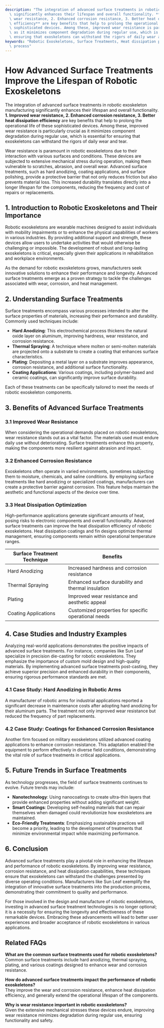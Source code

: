 ```yaml
---
description: "The integration of advanced surface treatments in robotic exoskeleton manufacturing\
  \ significantly enhances their lifespan and overall functionality. **1. Improved\
  \ wear resistance, 2. Enhanced corrosion resistance, 3. Better heat dissipation\
  \ efficiency** are key benefits that help to prolong the operational life of these\
  \ sophisticated devices. Among these, improved wear resistance is particularly crucial\
  \ as it minimizes component degradation during regular use, which is essential for\
  \ ensuring that exoskeletons can withstand the rigors of daily wear and tear."
keywords: "Robotic Exoskeletons, Surface Treatments, Heat dissipation performance, Die casting\
  \ process"
---
```

# How Advanced Surface Treatments Improve the Lifespan of Robotic Exoskeletons

The integration of advanced surface treatments in robotic exoskeleton manufacturing significantly enhances their lifespan and overall functionality. **1. Improved wear resistance, 2. Enhanced corrosion resistance, 3. Better heat dissipation efficiency** are key benefits that help to prolong the operational life of these sophisticated devices. Among these, improved wear resistance is particularly crucial as it minimizes component degradation during regular use, which is essential for ensuring that exoskeletons can withstand the rigors of daily wear and tear.

Wear resistance is paramount in robotic exoskeletons due to their interaction with various surfaces and conditions. These devices are subjected to extensive mechanical stress during operation, making them vulnerable to scratches, abrasion, and overall wear. Advanced surface treatments, such as hard anodizing, coating applications, and surface polishing, provide a protective barrier that not only reduces friction but also prevents material loss. This increased durability translates directly into a longer lifespan for the components, reducing the frequency and cost of repairs or replacements.

## **1. Introduction to Robotic Exoskeletons and Their Importance**

Robotic exoskeletons are wearable machines designed to assist individuals with mobility impairments or to enhance the physical capabilities of workers in various industries. By providing additional support and strength, these devices allow users to undertake activities that would otherwise be challenging or impossible. The development of robust and long-lasting exoskeletons is critical, especially given their applications in rehabilitation and workplace environments.

As the demand for robotic exoskeletons grows, manufacturers seek innovative solutions to enhance their performance and longevity. Advanced surface treatments emerge as a proven strategy to tackle the challenges associated with wear, corrosion, and heat management. 

## **2. Understanding Surface Treatments**

Surface treatments encompass various processes intended to alter the surface properties of materials, increasing their performance and durability. Commonly used techniques include:

- **Hard Anodizing**: This electrochemical process thickens the natural oxide layer on aluminum, improving hardness, wear resistance, and corrosion resistance.
- **Thermal Spraying**: A technique where molten or semi-molten materials are projected onto a substrate to create a coating that enhances surface characteristics.
- **Plating**: Depositing a metal layer on a substrate improves appearance, corrosion resistance, and additional surface functionality.
- **Coating Applications**: Various coatings, including polymer-based and ceramic coatings, can significantly improve surface durability.

Each of these treatments can be specifically tailored to meet the needs of robotic exoskeleton components.

## **3. Benefits of Advanced Surface Treatments**

### **3.1 Improved Wear Resistance**

When considering the operational demands placed on robotic exoskeletons, wear resistance stands out as a vital factor. The materials used must endure daily use without deteriorating. Surface treatments enhance this property, making the components more resilient against abrasion and impact.

### **3.2 Enhanced Corrosion Resistance**

Exoskeletons often operate in varied environments, sometimes subjecting them to moisture, chemicals, and saline conditions. By employing surface treatments like hard anodizing or specialized coatings, manufacturers can create a protective barrier against corrosion. This feature helps maintain the aesthetic and functional aspects of the device over time.

### **3.3 Heat Dissipation Optimization**

High-performance applications generate significant amounts of heat, posing risks to electronic components and overall functionality. Advanced surface treatments can improve the heat dissipation efficiency of robotic exoskeletons. Heat dissipation coatings and fin designs optimize thermal management, ensuring components remain within operational temperature ranges.

| **Surface Treatment Technique** | **Benefits**                                        |
|----------------------------------|-------------------------------------------------------|
| Hard Anodizing                   | Increased hardness and corrosion resistance            |
| Thermal Spraying                 | Enhanced surface durability and thermal insulation     |
| Plating                          | Improved wear resistance and aesthetic appeal         |
| Coating Applications             | Customized properties for specific operational needs   |

## **4. Case Studies and Industry Examples**

Analyzing real-world applications demonstrates the positive impacts of advanced surface treatments. For instance, companies like Sun Leaf specialize in precision die-casting for robotic exoskeletons. They emphasize the importance of custom mold design and high-quality materials. By implementing advanced surface treatments post-casting, they achieve superior precision and enhanced durability in their components, ensuring rigorous performance standards are met.

### **4.1 Case Study: Hard Anodizing in Robotic Arms**

A manufacturer of robotic arms for industrial applications reported a significant decrease in maintenance costs after adopting hard anodizing for their aluminum parts. The treatment not only improved wear resistance but reduced the frequency of part replacements.

### **4.2 Case Study: Coatings for Enhanced Corrosion Resistance**

Another firm focused on military exoskeletons utilized advanced coating applications to enhance corrosion resistance. This adaptation enabled the equipment to perform effectively in diverse field conditions, demonstrating the vital role of surface treatments in critical applications.

## **5. Future Trends in Surface Treatments**

As technology progresses, the field of surface treatments continues to evolve. Future trends may include:

- **Nanotechnology**: Using nanocoatings to create ultra-thin layers that provide enhanced properties without adding significant weight.
- **Smart Coatings**: Developing self-healing materials that can repair themselves when damaged could revolutionize how exoskeletons are maintained.
- **Eco-Friendly Treatments**: Emphasizing sustainable practices will become a priority, leading to the development of treatments that minimize environmental impact while maximizing performance.

## **6. Conclusion**

Advanced surface treatments play a pivotal role in enhancing the lifespan and performance of robotic exoskeletons. By improving wear resistance, corrosion resistance, and heat dissipation capabilities, these techniques ensure that exoskeletons can withstand the challenges presented by diverse operating conditions. Manufacturers like Sun Leaf exemplify the integration of innovative surface treatments into the production process, demonstrating their commitment to quality and performance.

For those involved in the design and manufacture of robotic exoskeletons, investing in advanced surface treatment technologies is no longer optional; it is a necessity for ensuring the longevity and effectiveness of these remarkable devices. Embracing these advancements will lead to better user experiences and broader acceptance of robotic exoskeletons in various applications.

## Related FAQs

**What are the common surface treatments used for robotic exoskeletons?**  
Common surface treatments include hard anodizing, thermal spraying, plating, and various coatings designed to enhance wear and corrosion resistance.

**How do advanced surface treatments impact the performance of robotic exoskeletons?**  
They improve the wear and corrosion resistance, enhance heat dissipation efficiency, and generally extend the operational lifespan of the components.

**Why is wear resistance important in robotic exoskeletons?**  
Given the extensive mechanical stresses these devices endure, improving wear resistance minimizes degradation during regular use, ensuring functionality and safety.
